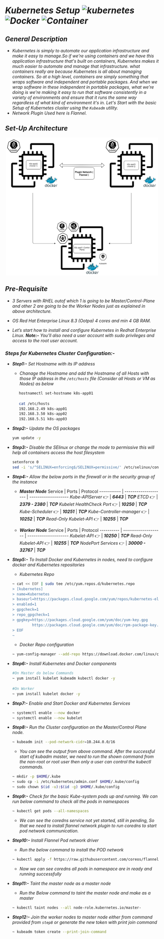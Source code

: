 # _Kubernetes Setup ![kubernetes](https://img.shields.io/badge/%E2%9A%A1-Kubernetes-orange) ![Docker](https://img.shields.io/badge/%E2%9A%A1-Docker-yellow) ![Container](https://img.shields.io/badge/%E2%9A%A1-Containerd-blue)_

## _General Description_
 * _Kubernetes is simply to automate our application infrastructure and make it easy to manage.So if we're using containers and we have this application infrastructure that's built on containers, Kubernetes makes it much easier to automate and manage that infrastructure. what containers really are because Kubernetes is all about managing containers. So at a high level, containers are simply something that wraps software and independent and portable packages. And when we wrap software in these independent in portable packages, what we're doing is we're making it easy to run that software consistently in a variety of environments and ensure that it runs the same way regardless of what kind of environment it's in. Let's Start with the basic Setup of Kubernetes cluster using the ```Kubeadm``` utility._
 * _Network Plugin Used here is Flannel._
 
## _Set-Up Architecture_

   <p align="center">
      <img width="500" height="450" src="https://github.com/samblake30/Linux/blob/main/Kubernetes/images/architecture.png">
   </p>

## _Pre-Requisite_

* _3 Servers with RHEL outof which 1 is going to be Master/Control-Plane and other 2 are going to be the Worker Nodes just as explained in above architecture._
* _OS Red Hat Enterprise Linux 8.3 (Ootpa)  4 cores and min 4 GB RAM._

* _Let’s start how to install and configure Kubernetes in Redhat Enterprise Linux._
***_Note_:-*** _You’ll also need a user account with sudo privileges and access to the root user account._

### _Steps for Kubernetes Cluster Configuration:-_
   * ***Step1:-*** _Set Hostname with its IP address_
      * _Chanage the Hostname and add the Hostname of all Hosts with those IP address in the ```/etc/hosts``` file (Consider all Hosts or VM as Nodes) as below_
      ```bash
         hostnamectl set-hostname k8s-app01
         
         cat /etc/hosts
         192.168.2.49 k8s-app01
         192.168.3.50 k8s-app02
         192.168.5.51 k8s-app03
      ```
   * ***Step2:-*** _Update the OS packages_
      ```bash
      yum update -y
      ```
   * ***Step3:-*** _Disable the SElinux or change the mode to permissive this will help all containers access the host filesystem_
      ```bash
      setenforce 0
      sed -i 's/^SELINUX=enforcing$/SELINUX=permissive/' /etc/selinux/config
      ```
   * ***Step4:-*** _Allow the below ports in the firewall or in the security group of the instance_
      * ***Master Node***
         Service      |  Ports   | Protocol
         -----------      | --------------------   | --------------------
         _Kube-APIServer_                           :point_right:  | ***6443***        | ***TCP***
         _ETCD_                                     :point_right:  | ***2379 - 2380*** | ***TCP***
         _Kubelet HealthCheck Port_                 :point_right:  | ***10250***       | ***TCP***
         _Kube-Scheduler_                           :point_right:  | ***10251***       | ***TCP***
         _Kube-Controller-manager_                  :point_right:  | ***10252***       | ***TCP***
         _Read-Only Kubelet-API_                    :point_right:  | ***10255***       | ***TCP***
       
       * ***Worker Node***
          Service     | Ports   | Protocol
          ----------      | --------------------   | ---------------------
          _Kubelet-API_                             :point_right:  | ***10250***         | ***TCP***
          _Read-Only Kubelet-API_                   :point_right:  | ***10255***         | ***TCP***
          _NodePort Services_                       :point_right:  | ***30000 - 32767*** | ***TCP***
   * ***Step5:-*** _To Install Docker and Kubernetes in nodes, need to configure docker and Kubernetes repositories_
      * _Kubernetes Repo_
       ```bash
       ~ cat << EOF | sudo tee /etc/yum.repos.d/kubernetes.repo
       > [kubernetes]
       > name=Kubernetes
       > baseurl=https://packages.cloud.google.com/yum/repos/kubernetes-el7-x86_64
       > enabled=1
       > gpgcheck=1
       > repo_gpgcheck=1
       > gpgkey=https://packages.cloud.google.com/yum/doc/yum-key.gpg
                https://packages.cloud.google.com/yum/doc/rpm-package-key.gpg
       > EOF
       ~ 
       ```
       * _Docker Repo configuration_
       ```bash
       ~ yum-config-manager --add-repo https://download.docker.com/linux/centos/docker-ce.repo
       ```
    
   * ***Step6:-*** _Install Kubernetes and Docker components_
      ```bash
      #On Master do below Commands
      ~ yum install kubelet kubeadm kubectl docker -y
      
      #On Worker
      ~ yum install kubelet docker -y
      ```
   * ***Step7:-*** _Enable and Start Docker and Kubernetes Services_
      ```bash
      ~ systemctl enable --now docker
      ~ systemctl enable --now kubelet
      ```
   * ***Step8:-*** _Run the Cluster configuration on the Master/Control Plane node._
      ```bash
      ~ kubeadm init --pod-network-cidr=10.244.0.0/16
      ```
      * _You can see the output from above command. After the successful start of kubadm master, we need to run the shown command from the non-root or root user then only a user can control the kubectl commands._
      ```bash
      ~ mkdir -p $HOME/.kube
      ~ sudo cp -i /etc/kubernetes/admin.conf $HOME/.kube/config
      ~ sudo chown $(id -u):$(id -g) $HOME/.kube/config
      ```
   * ***Step9:-*** _Check for the basic Kube-system pods up and running. We can run below command to check all the pods in namespaces_
      ```bash
      ~ kubectl get pods --all-namespaces
      ```
      * _We can see the coredns service not yet started, still in pending, So that we need to install flannel network plugin to run coredns to start pod network communication._
      
   * ***Step10:-*** _Install Flannel Pod network driver_
      * _Run the below command to install the POD network_
      ```bash
      ~ kubectl apply -f https://raw.githubusercontent.com/coreos/flannel/master/Documentation/kube-flannel.yml
      ```
      * _Now we can see coredns all pods in namespace are in ready and running successfully_
      
   * ***Step11:-*** _Taint the master node as a master node_
      * _Run the Below command to taint the master node and make as a master_
      ```bash
      ~ kubectl taint nodes --all node-role.kubernetes.io/master-
      ```
      
   * ***Step12:-*** _Join the worker nodes to master node either from command provided from ```step8``` or generate the new token with print join command_
      ```bash
      ~ kubeadm token create --print-join-command
      ```      
